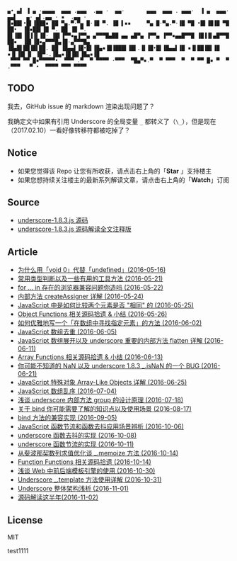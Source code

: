 ```
▄• ▄▌ ▐ ▄ ·▄▄▄▄  ▄▄▄ .▄▄▄  .▄▄ ·  ▄▄·       ▄▄▄  ▄▄▄ . ▄▄▄·  ▐ ▄  ▄▄▄· ▄▄▌   ▄· ▄▌.▄▄ · ▪  .▄▄ ·
█▪██▌•█▌▐███▪ ██ ▀▄.▀·▀▄ █·▐█ ▀. ▐█ ▌▪▪     ▀▄ █·▀▄.▀·▐█ ▀█ •█▌▐█▐█ ▀█ ██•  ▐█▪██▌▐█ ▀. ██ ▐█ ▀.
█▌▐█▌▐█▐▐▌▐█· ▐█▌▐▀▀▪▄▐▀▀▄ ▄▀▀▀█▄██ ▄▄ ▄█▀▄ ▐▀▀▄ ▐▀▀▪▄▄█▀▀█ ▐█▐▐▌▄█▀▀█ ██▪  ▐█▌▐█▪▄▀▀▀█▄▐█·▄▀▀▀█▄
▐█▄█▌██▐█▌██. ██ ▐█▄▄▌▐█•█▌▐█▄▪▐█▐███▌▐█▌.▐▌▐█•█▌▐█▄▄▌▐█ ▪▐▌██▐█▌▐█ ▪▐▌▐█▌▐▌ ▐█▀·.▐█▄▪▐█▐█▌▐█▄▪▐█
 ▀▀▀ ▀▀ █▪▀▀▀▀▀•  ▀▀▀ .▀  ▀ ▀▀▀▀ ·▀▀▀  ▀█▄▀▪.▀  ▀ ▀▀▀  ▀  ▀ ▀▀ █▪ ▀  ▀ .▀▀▀   ▀ •  ▀▀▀▀ ▀▀▀ ▀▀▀▀
```

## TODO

我去，GitHub issue 的 markdown 渲染出现问题了？

我确定文中如果有引用 Underscore 的全局变量 `_` 都转义了（`\_`），但是现在（2017.02.10）一看好像转移符都被吃掉了？


## Notice

- 如果您觉得该 Repo 让您有所收获，请点击右上角的「**Star** 」支持楼主
- 如果您想持续关注楼主的最新系列解读文章，请点击右上角的「**Watch**」订阅


## Source

- [underscore-1.8.3.js 源码](https://github.com/hanzichi/underscore-analysis/blob/master/underscore-1.8.3.js/src/underscore-1.8.3.js)
- [underscore-1.8.3.js 源码解读全文注释版](https://github.com/hanzichi/underscore-analysis/blob/master/underscore-1.8.3.js/underscore-1.8.3-analysis.js)


## Article

- [为什么用「void 0」代替「undefined」(2016-05-16)](https://github.com/hanzichi/underscore-analysis/issues/1)
- [常用类型判断以及一些有用的工具方法 (2016-05-21)](https://github.com/hanzichi/underscore-analysis/issues/2)
- [for ... in 存在的浏览器兼容问题你造吗 (2016-05-22)](https://github.com/hanzichi/underscore-analysis/issues/3)
- [内部方法 createAssigner 详解 (2016-05-24)](https://github.com/hanzichi/underscore-analysis/issues/4)
- [JavaScript 中是如何比较两个元素是否 "相同" 的 (2016-05-25)](https://github.com/hanzichi/underscore-analysis/issues/5)
- [Object Functions 相关源码拾遗 & 小结 (2016-05-26)](https://github.com/hanzichi/underscore-analysis/issues/6)
- [如何优雅地写一个「在数组中寻找指定元素」的方法 (2016-06-02)](https://github.com/hanzichi/underscore-analysis/issues/8)
- [JavaScript 数组去重 (2016-06-05)](https://github.com/hanzichi/underscore-analysis/issues/9)
- [JavaScript 数组展开以及 underscore 重要的内部方法 flatten 详解 (2016-06-11)](https://github.com/hanzichi/underscore-analysis/issues/10)
- [Array Functions 相关源码拾遗 & 小结 (2016-06-13)](https://github.com/hanzichi/underscore-analysis/issues/12)
- [你可能不知道的 NaN 以及 underscore 1.8.3 _.isNaN 的一个 BUG (2016-06-21)](https://github.com/hanzichi/underscore-analysis/issues/13)
- [JavaScript 特殊对象 Array-Like Objects 详解 (2016-06-25)](https://github.com/hanzichi/underscore-analysis/issues/14)
- [JavaScript 数组乱序 (2016-07-04)](https://github.com/hanzichi/underscore-analysis/issues/15)
- [浅谈 underscore 内部方法 group 的设计原理 (2016-07-18)](https://github.com/hanzichi/underscore-analysis/issues/16)
- [关于 bind 你可能需要了解的知识点以及使用场景 (2016-08-17)](https://github.com/hanzichi/underscore-analysis/issues/18)
- [bind 方法的兼容实现 (2016-09-05)](https://github.com/hanzichi/underscore-analysis/issues/19)
- [JavaScript 函数节流和函数去抖应用场景辨析 (2016-10-06)](https://github.com/hanzichi/underscore-analysis/issues/20)
- [underscore 函数去抖的实现 (2016-10-08)](https://github.com/hanzichi/underscore-analysis/issues/21)
- [underscore 函数节流的实现 (2016-10-11)](https://github.com/hanzichi/underscore-analysis/issues/22)
- [从斐波那契数列求值优化谈 _.memoize 方法 (2016-10-14)](https://github.com/hanzichi/underscore-analysis/issues/23)
- [Function Functions 相关源码拾遗 (2016-10-14)](https://github.com/hanzichi/underscore-analysis/issues/24)
- [浅谈 Web 中前后端模板引擎的使用 (2016-10-30)](https://github.com/hanzichi/underscore-analysis/issues/25)
- [Underscore _.template 方法使用详解 (2016-10-31)](https://github.com/hanzichi/underscore-analysis/issues/26)
- [Underscore 整体架构浅析 (2016-11-01)](https://github.com/hanzichi/underscore-analysis/issues/27)
- [源码解读这半年(2016-11-02)](https://github.com/hanzichi/underscore-analysis/issues/28)


## License

MIT


test1111